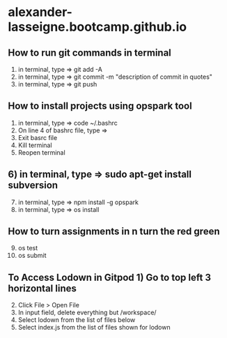 # alexander-lasseigne.bootcamp.github.io

## How to run git commands in terminal 
1) in terminal, type => git add -A 
2) in terminal, type => git commit -m "description of commit in quotes" 
3) in terminal, type => git push 

## How to install projects using opspark tool
1) in terminal, type => code ~/.bashrc
2) On line 4 of bashrc file, type =>        
3) Exit basrc file      
4) Kill terminal
5) Reopen terminal
## 6) in terminal, type => sudo apt-get install subversion
7) in terminal, type => npm install -g opspark
8) in terminal, type => os install
## How to turn assignments in n turn the red green
9) os test
10) os submit

## To Access Lodown in Gitpod 1) Go to top left 3 horizontal lines 
2) Click File > Open File 
3) In input field, delete everything but /workspace/ 
4) Select lodown from the list of files below 
5) Select index.js from the list of files shown for lodown 
